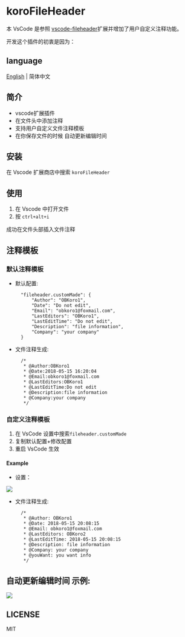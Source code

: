 # koroFileHeader

本 VsCode 是参照 [vscode-fileheader](https://github.com/zhaopengme/vscode-fileheader.git)扩展并增加了用户自定义注释功能。

开发这个插件的初衷是因为：

## language

[English](https://github.com/OBKoro1/koro1FileHeader/blob/master/README.md) | 简体中文

## 简介

* vscode扩展插件
* 在文件头中添加注释
* 支持用户自定义文件注释模板
* 在你保存文件的时候 自动更新编辑时间

## 安装

在 Vscode 扩展商店中搜索 `koroFileHeader`

## 使用

1. 在 Vscode 中打开文件
2. 按 `ctrl+alt+i`

成功在文件头部插入文件注释

## 注释模板

### 默认注释模板

* 默认配置:

        "fileheader.customMade": {
            "Author": "OBKoro1",
            "Date": "Do not edit",
            "Email": "obkoro1@foxmail.com",
            "LastEditors": "OBKoro1",
            "LastEditTime": "Do not edit",
            "Description": "file information",
            "Company": "your company"
        }

* 文件注释生成:

        /*
         * @Author:OBKoro1
         * @Date:2018-05-15 16:20:04
         * @Email:obkoro1@foxmail.com
         * @LastEditors:OBKoro1
         * @LastEditTime:Do not edit
         * @Description:file information
         * @Company:your company
         */

### 自定义注释模板

1. 在 VsCode 设置中搜索`fileheader.customMade`
2. 复制默认配置+修改配置
3. 重启 VsCode 生效


#### Example

* 设置：

![](https://user-gold-cdn.xitu.io/2018/5/15/16363b5fe692715c?w=783&h=369&f=jpeg&s=212840)

* 文件注释生成:

        /*
         * @Author: OBKoro1
         * @Date: 2018-05-15 20:08:15
         * @Email: obkoro1@foxmail.com
         * @LastEditors: OBKoro2
         * @LastEditTime: 2018-05-15 20:08:15
         * @Description: file information
         * @Company: your company
         * @youWant: you want info
         */

## 自动更新编辑时间 示例:

![](https://user-gold-cdn.xitu.io/2018/5/15/16363c1d23874359?w=488&h=304&f=gif&s=66984)


## LICENSE

MIT